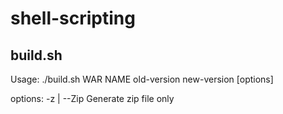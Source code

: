 # shell-scripting

## build.sh

Usage: ./build.sh WAR NAME old-version new-version [options]

options:
   -z | --Zip      Generate zip file only
